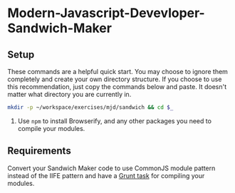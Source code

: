 # Modern-Javascript-Devevloper-Sandwich-Maker
## Setup

These commands are a helpful quick start. You may choose to ignore them completely and create your own directory structure. If you choose to use this recommendation, just copy the commands below and paste. It doesn't matter what directory you are currently in.

```bash
mkdir -p ~/workspace/exercises/mjd/sandwich && cd $_
```

1. Use `npm` to install Browserify, and any other packages you need to compile your modules.

## Requirements

Convert your Sandwich Maker code to use CommonJS module pattern instead of the IIFE pattern and have a [Grunt task](../resources/BROWSERIFY_GRUNTFILE.md) for compiling your modules.
